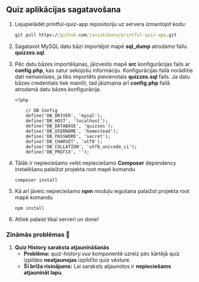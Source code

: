 ## Quiz aplikācijas sagatavošana

1. Lejupielādēt printful-quiz-app repositoriju uz servera izmantojot kodu:
    ```cmd
    git pull https://github.com/janiskikans/printful-quiz-app.git
    ```
2. Sagatavot MySQL datu bāzi importējot mapē **sql_dump** atrodamo failu **quizzes.sql**.

3. Pēc datu bāzes importēšanas, jāizveido mapē **src** konfigurācijas fails ar **config.php**, kas satur sekojošu informāciju. Konfigurācijas failā norādītie dati nemainīsies, ja tiks importēts pievienotais **quizzes.sql** fails. Ja datu bāzes credentials tiek mainīti, tad jāizmaina arī **config.php**  failā atrodamā datu bāzes konfigurācija.
   
   ```
   <?php
       
       // DB Config
       define('DB_DRIVER', 'mysql');
       define('DB_HOST', 'localhost');
       define('DB_DATABASE', 'quizzes');
       define('DB_USERNAME', 'homestead');
       define('DB_PASSWORD', 'secret');
       define('DB_CHARSET', 'utf8');
       define('DB_COLLATION', 'utf8_unicode_ci');
       define('DB_PREFIX', '');
   ```
   
  4. Tālāk ir nepieciešams veikt nepieciešamo **Composer** dependency instalēšanu palaižot projekta root mapē komandu
    
        ```
        composer install
        ```

  5. Kā arī jāveic nepieciešamo **npm** moduļu iegušana palaižot projekta root mapē komandu
  
      ```
      npm install
      ```
   
  6. Atliek palaist tikai serveri un done!
  
  ### Zināmās problēmas :bug:
 
  1. **Quiz History saraksta atjaunināšanās**
        * **Problēma:** _quiz-history.vue_ komponentē uzreiz pēc kārtējā quiz izpildes **neatjaunojas** izpildīto quiz vēsture. 
        * **Šī brīža risinājums:** Lai saraksts atjaunotos ir **nepieciešams atjaunināt lapu**.